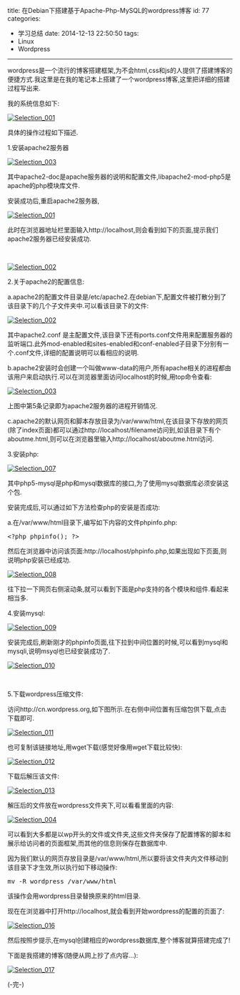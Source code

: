 title: 在Debian下搭建基于Apache-Php-MySQL的wordpress博客
id: 77
categories:
  - 学习总结
date: 2014-12-13 22:50:50
tags:
  - Linux
  - Wordpress
---

wordpress是一个流行的博客搭建框架,为不会html,css和js的人提供了搭建博客的便捷方式.我这里是在我的笔记本上搭建了一个wordpress博客,这里把详细的搭建过程写出来.
<!--more-->
我的系统信息如下:

[![Selection_001](https://vra.blog.ustc.edu.cn/wp-content/uploads/2014/12/Selection_001.png)](https://vra.blog.ustc.edu.cn/wp-content/uploads/2014/12/Selection_001.png)

具体的操作过程如下描述.

1.安装apache2服务器

[![Selection_003](https://vra.blog.ustc.edu.cn/wp-content/uploads/2014/12/Selection_003.png)](https://vra.blog.ustc.edu.cn/wp-content/uploads/2014/12/Selection_003.png)

其中apache2-doc是apache服务器的说明和配置文件,libapache2-mod-php5是apache的php模块库文件.

安装成功后,重启apache2服务器,

[![Selection_001](https://vra.blog.ustc.edu.cn/wp-content/uploads/2014/12/Selection_0012.png)](https://vra.blog.ustc.edu.cn/wp-content/uploads/2014/12/Selection_0012.png)

此时在浏览器地址栏里面输入http://localhost,则会看到如下的页面,提示我们apache2服务器已经安装成功.

&nbsp;

[![Selection_002](https://vra.blog.ustc.edu.cn/wp-content/uploads/2014/12/Selection_0021.png)](https://vra.blog.ustc.edu.cn/wp-content/uploads/2014/12/Selection_0021.png)

2.关于apache2的配置信息:

a.apache2的配置文件目录是/etc/apache2.在debian下,配置文件被打散分到了该目录下的几个子文件夹中.可以看该目录下的文件:

[![Selection_002](https://vra.blog.ustc.edu.cn/wp-content/uploads/2014/12/Selection_002.png)](https://vra.blog.ustc.edu.cn/wp-content/uploads/2014/12/Selection_002.png)

其中apache2.conf 是主配置文件,该目录下还有ports.conf文件用来配置服务器的监听端口.此外mod-enabled和sites-enabled和conf-enabled子目录下分别有一个.conf文件,详细的配置说明可以看相应的说明.

b.apache2安装时会创建一个叫做www-data的用户,所有apache相关的进程都由该用户来启动执行.可以在浏览器里面访问localhost的时候,用top命令查看:

[![Selection_003](https://vra.blog.ustc.edu.cn/wp-content/uploads/2014/12/Selection_0031.png)](https://vra.blog.ustc.edu.cn/wp-content/uploads/2014/12/Selection_0031.png)

上图中第5条记录即为apache2服务器的进程开销情况.

c.apache2的默认网页和脚本存放目录为/var/www/html,在该目录下存放的网页(除了index页面)都可以通过http://localhost/filename访问到,如该目录下有个aboutme.html,则可以在浏览器里输入http://localhost/aboutme.html访问.

3.安装php:

[![Selection_007](https://vra.blog.ustc.edu.cn/wp-content/uploads/2014/12/Selection_007.png)](https://vra.blog.ustc.edu.cn/wp-content/uploads/2014/12/Selection_007.png)

其中php5-mysql是php和mysql数据库的接口,为了使用mysql数据库必须安装这个包.

安装完成后,可以通过如下方法检查php的安装是否成功:

a.在/var/www/html目录下,编写如下内容的文件phpinfo.php:
<pre>&lt;?php phpinfo(); ?&gt;</pre>
然后在浏览器中访问该页面:http://localhost/phpinfo.php,如果出现如下页面,则说明php安装已经成功.

[![Selection_008](https://vra.blog.ustc.edu.cn/wp-content/uploads/2014/12/Selection_008.png)](https://vra.blog.ustc.edu.cn/wp-content/uploads/2014/12/Selection_008.png)

往下拉一下网页右侧滚动条,就可以看到下面是php支持的各个模块和组件.看起来相当多.

4.安装mysql:

[![Selection_009](https://vra.blog.ustc.edu.cn/wp-content/uploads/2014/12/Selection_009.png)](https://vra.blog.ustc.edu.cn/wp-content/uploads/2014/12/Selection_009.png)

安装完成后,刷新刚才的phpinfo页面,往下拉到中间位置的时候,可以看到mysql和mysqli,说明msyql也已经安装成功了.

[![Selection_010](https://vra.blog.ustc.edu.cn/wp-content/uploads/2014/12/Selection_010.png)](https://vra.blog.ustc.edu.cn/wp-content/uploads/2014/12/Selection_010.png)

&nbsp;

5.下载wordpress压缩文件:

访问http://cn.wordpress.org,如下图所示.在右侧中间位置有压缩包供下载,点击下载即可.

[![Selection_011](https://vra.blog.ustc.edu.cn/wp-content/uploads/2014/12/Selection_011.png)](https://vra.blog.ustc.edu.cn/wp-content/uploads/2014/12/Selection_011.png)

也可复制该链接地址,用wget下载(感觉好像用wget下载比较快):

[![Selection_012](https://vra.blog.ustc.edu.cn/wp-content/uploads/2014/12/Selection_012.png)](https://vra.blog.ustc.edu.cn/wp-content/uploads/2014/12/Selection_012.png)

下载后解压该文件:

[![Selection_013](https://vra.blog.ustc.edu.cn/wp-content/uploads/2014/12/Selection_0131.png)](https://vra.blog.ustc.edu.cn/wp-content/uploads/2014/12/Selection_0131.png)

解压后的文件放在wordpress文件夹下,可以看看里面的内容:

[![Selection_004](https://vra.blog.ustc.edu.cn/wp-content/uploads/2014/12/Selection_0041.png)](https://vra.blog.ustc.edu.cn/wp-content/uploads/2014/12/Selection_0041.png)

可以看到大多都是以wp开头的文件或文件夹,这些文件夹保存了配置博客的脚本和展示给访问者的页面框架,而其他的信息则保存在数据库中.

因为我们默认的网页存放目录是/var/www/html,所以要将该文件夹内文件移动到该目录下才生效,所以执行如下移动操作:
<pre>mv -R wordpress /var/www/html</pre>
该操作会用wordpress目录替换原来的html目录.

现在在浏览器中打开http://localhost,就会看到开始wordpress的配置的页面了:

[![Selection_016](https://vra.blog.ustc.edu.cn/wp-content/uploads/2014/12/Selection_0161.png)](https://vra.blog.ustc.edu.cn/wp-content/uploads/2014/12/Selection_0161.png)

然后按照步提示,在mysql创建相应的wordpress数据库,整个博客就算搭建完成了!

下面是我搭建的博客(随便从网上抄了点内容...):

[![Selection_017](https://vra.blog.ustc.edu.cn/wp-content/uploads/2014/12/Selection_0171.png)](https://vra.blog.ustc.edu.cn/wp-content/uploads/2014/12/Selection_0171.png)

(-完-)
